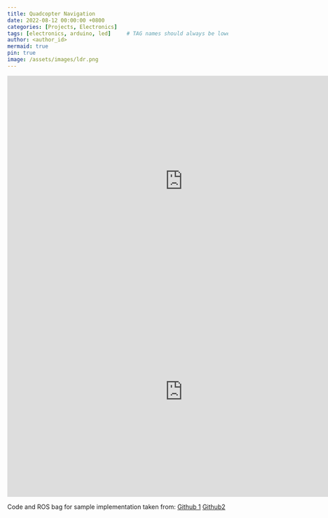 ```yaml
---
title: Quadcopter Navigation 
date: 2022-08-12 00:00:00 +0800
categories: [Projects, Electronics]
tags: [electronics, arduino, led]     # TAG names should always be lowercase
author: <author_id>
mermaid: true
pin: true
image: /assets/images/ldr.png
---
```


<iframe width="800" height="480" src="https://youtube.com/embed/UMo89byXeQk" frameborder="0" allowfullscreen></iframe>


<iframe width="800" height="480" src="https://youtube.com/embed/ftDED7YHEFA" frameborder="0" allowfullscreen></iframe>

Code and ROS bag for sample implementation taken from: 
[Github 1](https://github.com/uzh-rpg/rpg_svo)
[Github2](https://github.com/uzh-rpg/rpg_svo_pro_open)